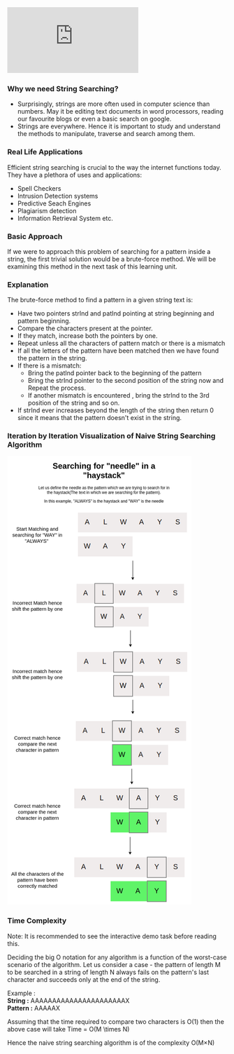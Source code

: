 <iframe src="https://www.youtube.com/embed/3t3u0EUerLI" frameborder="0" allow="autoplay; encrypted-media" allowfullscreen></iframe>

### Why we need String Searching?

  -  Surprisingly, strings are more often used in computer science than numbers. May it be editing text documents in word processors, reading our favourite blogs or even a basic search on google.
   - Strings are everywhere. Hence it is important to study and understand the methods to manipulate, traverse and search among them.

### Real Life Applications

Efficient string searching is crucial to the way the internet functions today. They have a plethora of uses and applications:

  -  Spell Checkers
  -  Intrusion Detection systems
  -  Predictive Seach Engines
  - Plagiarism detection
  -  Information Retrieval System etc.

### Basic Approach

If we were to approach this problem of searching for a pattern inside a string, the first trivial solution would be a brute-force method. We will be examining this method in the next task of this learning unit.




### Explanation

The brute-force method to find a pattern in a given string text is:

  -  Have two pointers strInd and patInd pointing at string beginning and pattern beginning.
  -  Compare the characters present at the pointer.
  -  If they match, increase both the pointers by one.
  -  Repeat unless all the characters of pattern match or there is a mismatch
  -  If all the letters of the pattern have been matched then we have found the pattern in the string.
  -  If there is a mismatch:
      -  Bring the patInd pointer back to the beginning of the pattern
      -  Bring the strInd pointer to the second position of the string now and Repeat the process.
      -  If another mismatch is encountered , bring the strInd to the 3rd position of the string and so on.
  -  If strInd ever increases beyond the length of the string then return 0 since it means that the pattern doesn't exist in the string.

### Iteration by Iteration Visualization of Naive String Searching Algorithm 
  <img src="images/NaiveExample.png">

### Time Complexity

Note: It is recommended to see the interactive demo task before reading this.

Deciding the big O notation for any algorithm is a function of the worst-case scenario of the algorithm. Let us consider a case - the pattern of length M to be searched in a string of length N always fails on the pattern's last character and succeeds only at the end of the string.

Example :<br>
**String :** AAAAAAAAAAAAAAAAAAAAAAX<br>
**Pattern :** AAAAAX<br>

Assuming that the time required to compare two characters is O(1) then the above case will take Time = O(M \times N)

Hence the naive string searching algorithm is of the complexity O(M×N)
